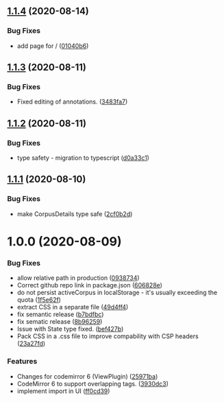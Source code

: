 ## [1.1.4](https://github.com/fhswf/tagflip-gui/compare/v1.1.3...v1.1.4) (2020-08-14)


### Bug Fixes

* add page for / ([01040b6](https://github.com/fhswf/tagflip-gui/commit/01040b6792538fecce105a5558cbeb1c86e5bf83))

## [1.1.3](https://github.com/fhswf/tagflip-gui/compare/v1.1.2...v1.1.3) (2020-08-11)


### Bug Fixes

* Fixed editing of annotations. ([3483fa7](https://github.com/fhswf/tagflip-gui/commit/3483fa7a62731897b243747256d304d97fa7807d))

## [1.1.2](https://github.com/fhswf/tagflip-gui/compare/v1.1.1...v1.1.2) (2020-08-11)


### Bug Fixes

* type safety - migration to typescript ([d0a33c1](https://github.com/fhswf/tagflip-gui/commit/d0a33c18ddf5c846483f0440b37d889d9ca0439c))

## [1.1.1](https://github.com/fhswf/tagflip-gui/compare/v1.1.0...v1.1.1) (2020-08-10)


### Bug Fixes

* make CorpusDetails type safe ([2cf0b2d](https://github.com/fhswf/tagflip-gui/commit/2cf0b2d94b1c758afd06b3baec803680134fec4b))

# 1.0.0 (2020-08-09)


### Bug Fixes

* allow relative path in production ([0938734](https://github.com/fhswf/tagflip-gui/commit/0938734a8236fb6df374d72e51068f69dfe75ef8))
* Correct github repo link in package.json ([606828e](https://github.com/fhswf/tagflip-gui/commit/606828e5a3c0352151caf0e031acd67297fb84f4))
* do not persist activeCorpus in localStorage - it's usually exceeding the quota ([1f5e62f](https://github.com/fhswf/tagflip-gui/commit/1f5e62f83344c06346bfc526b62fda5c83cc2cd5))
* extract CSS in a separate file ([49d4ff4](https://github.com/fhswf/tagflip-gui/commit/49d4ff49c9719302ff3d7264f9b55c36a1d1cafe))
* fix semantic release ([b7bdfbc](https://github.com/fhswf/tagflip-gui/commit/b7bdfbcca24abd444088f23d6896c0628d4ed873))
* fix sematic release ([8b96259](https://github.com/fhswf/tagflip-gui/commit/8b962596d5f855943f2b323942b74730c1497380))
* Issue with State type fixed. ([bef427b](https://github.com/fhswf/tagflip-gui/commit/bef427b6fec6056e9b8b99ee606d9408306d9693))
* Pack CSS in a .css file to improve compability with CSP headers ([23a27fd](https://github.com/fhswf/tagflip-gui/commit/23a27fd9137bbcce32d1435adc7559d812f3654c))


### Features

* Changes for codemirror 6 (ViewPlugin) ([25971ba](https://github.com/fhswf/tagflip-gui/commit/25971bad95c01068db044c68ed11d9b0470929c6))
* CodeMirror 6 to support overlapping tags. ([3930dc3](https://github.com/fhswf/tagflip-gui/commit/3930dc30bd18127c26ecc5a4cf39ba0fc81afe0b))
* implement import in UI ([ff0cd39](https://github.com/fhswf/tagflip-gui/commit/ff0cd39957f8e37f55251684f6d5b58b5f5613aa))
